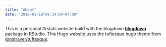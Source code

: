 ```yaml
---
title: "About"
date: "2018-01-18T09:34:00-07:00"
---
```


This is a personal #rstats website build with the blogdown [**blogdown**](https://github.com/rstudio/blogdown) package in RStudio. This Hugo website uses the tuftesque hugo theme from [@nstrayer/tuftesque](https://github.com/nstrayer/tuftesque).
